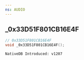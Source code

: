```yaml
---
ns: AUDIO
---
```

## _0x33D51F801CB16E4F

```c
// 0x33D51F801CB16E4F
void _0x33D51F801CB16E4F();
```

```
NativeDB Introduced: v1207
```

